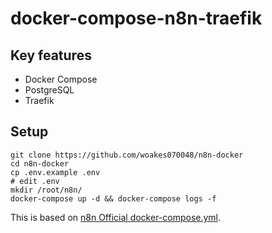 # docker-compose-n8n-traefik

## Key features

- Docker Compose
- PostgreSQL
- Traefik

## Setup

```
git clone https://github.com/woakes070048/n8n-docker
cd n8n-docker
cp .env.example .env
# edit .env
mkdir /root/n8n/
docker-compose up -d && docker-compose logs -f
```

This is based on [n8n Official docker-compose.yml](https://github.com/n8n-io/n8n/tree/master/docker/compose/withPostgres).
